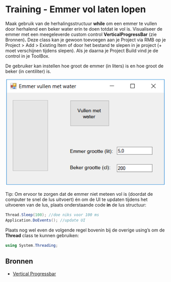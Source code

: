 # Training - Emmer vol laten lopen

Maak gebruik van de herhalingsstructuur **while** om een emmer te vullen door herhalend een beker water erin te doen totdat ie vol is. Visualiseer de emmer met een meegeleverde custom control **VerticalProgressBar** (zie Bronnen)**.** Deze class kan je gewoon toevoegen aan je Project via RMB op je Project > Add > Existing Item of door het bestand te slepen in je project (+ moet verschijnen tijdens slepen). Als je daarna je Project Build vind je de control in je ToolBox.

De gebruiker kan instellen hoe groot de emmer (in liters) is en hoe groot de beker (in centiliter) is.

![Userinterface](figures/Emmer-vol-laten-lopen-ui.png)

Tip: Om ervoor te zorgen dat de emmer niet meteen vol is (doordat de computer te snel de lus uitvoert) én om de UI te updaten tijdens het uitvoeren van de lus, plaats onderstaande code **in** de lus structuur:

```csharp
Thread.Sleep(100); //doe niks voor 100 ms
Application.DoEvents(); //update UI
```

Plaats nog wel even de volgende regel bovenin bij de overige using’s om de **Thread** class te kunnen gebruiken:

```csharp
using System.Threading;
```

## Bronnen
- [Vertical Progressbar](https://www.codeproject.com/Articles/8422/Vertical-ProgressBar)